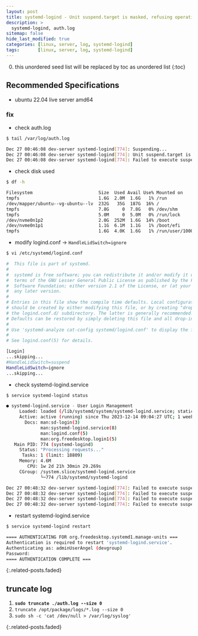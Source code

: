 ```yaml
---
layout: post
title: systemd-logind - Unit suspend.target is masked, refusing operation.
description: >
  systemd-logind, auth.log
sitemap: false
hide_last_modified: true
categories: [linux, server, log, systemd-logind]
tags:       [linux, server, log, systemd-logind]
---
```


0. this unordered seed list will be replaced by toc as unordered list
{:toc}

## Recommended Specifications

- ubuntu 22.04 live server amd64

### fix

- check auth.log

```sh
$ tail /var/log/auth.log

Dec 27 00:46:08 dev-server systemd-logind[774]: Suspending...
Dec 27 00:46:08 dev-server systemd-logind[774]: Unit suspend.target is masked, refusing operation.
Dec 27 00:46:08 dev-server systemd-logind[774]: Failed to execute suspend operation: Permission denied
```

- check disk used

```sh
$ df -h

Filesystem                         Size  Used Avail Use% Mounted on
tmpfs                              1.6G  2.0M  1.6G   1% /run
/dev/mapper/ubuntu--vg-ubuntu--lv  232G   35G  187G  16% /
tmpfs                              7.8G     0  7.8G   0% /dev/shm
tmpfs                              5.0M     0  5.0M   0% /run/lock
/dev/nvme0n1p2                     2.0G  252M  1.6G  14% /boot
/dev/nvme0n1p1                     1.1G  6.1M  1.1G   1% /boot/efi
tmpfs                              1.6G  4.0K  1.6G   1% /run/user/1000
```

- modify logind.conf &rarr; `HandleLidSwitch=ignore`

```sh
$ vi /etc/systemd/logind.conf

#  This file is part of systemd.
#
#  systemd is free software; you can redistribute it and/or modify it under the
#  terms of the GNU Lesser General Public License as published by the Free
#  Software Foundation; either version 2.1 of the License, or (at your option)
#  any later version.
#
# Entries in this file show the compile time defaults. Local configuration
# should be created by either modifying this file, or by creating "drop-ins" in
# the logind.conf.d/ subdirectory. The latter is generally recommended.
# Defaults can be restored by simply deleting this file and all drop-ins.
#
# Use 'systemd-analyze cat-config systemd/logind.conf' to display the full config.
#
# See logind.conf(5) for details.

[Login]
...skipping...
#HandleLidSwitch=suspend
HandleLidSwitch=ignore
...skipping...

```

- check systemd-logind.service

```sh
$ service systemd-logind status

● systemd-logind.service - User Login Management
     Loaded: loaded (/lib/systemd/system/systemd-logind.service; static)
     Active: active (running) since Thu 2023-12-14 09:04:27 UTC; 1 week 5 days ago
       Docs: man:sd-login(3)
             man:systemd-logind.service(8)
             man:logind.conf(5)
             man:org.freedesktop.login1(5)
   Main PID: 774 (systemd-logind)
     Status: "Processing requests..."
      Tasks: 1 (limit: 18809)
     Memory: 4.6M
        CPU: 1w 2d 21h 30min 29.269s
     CGroup: /system.slice/systemd-logind.service
             └─774 /lib/systemd/systemd-logind

Dec 27 00:48:32 dev-server systemd-logind[774]: Failed to execute suspend operation: Permission denied
Dec 27 00:48:32 dev-server systemd-logind[774]: Failed to execute suspend operation: Permission denied
Dec 27 00:48:32 dev-server systemd-logind[774]: Failed to execute suspend operation: Permission denied
Dec 27 00:48:32 dev-server systemd-logind[774]: Failed to execute suspend operation: Permission denied
```

- restart systemd-logind.service

```sh
$ service systemd-logind restart

==== AUTHENTICATING FOR org.freedesktop.systemd1.manage-units ===
Authentication is required to restart 'systemd-logind.service'.
Authenticating as: adminUserAngel (devgroup)
Password:
==== AUTHENTICATION COMPLETE ===
```

{:.related-posts.faded}

## truncate log

1. **`sudo truncate ./auth.log --size 0`**
2. `truncate /opt/package/logs/*.log --size 0`
3. `sudo sh -c 'cat /dev/null > /var/log/syslog'`

{:.related-posts.faded}